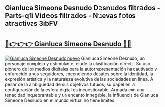 ## Gianluca Simeone Desnudo D𝚎sn𝚞dos filtr𝚊dos - Parts-q1i Vid𝚎os filtr𝚊dos - N𝚞evas f𝚘tos atr𝚊ctivas 3ibFV

# <h2><a href="http://mb26ln.tromn.icu/?c=Gianluca+Simeone+Desnudo">🔗👉👉👉 Gianluca Simeone Desnudo 🔗🔗</a></h2>

[![Gianluca Simeone Desnudo nuevo](https://i.imgur.com/pEAQMta.gif)](http://mb26ln.tromn.icu/?c=Gianluca+Simeone+Desnudo)
Gianluca Simeone Desnudo, un personaje complejo y estimulante, elude la clasificación directa. Su uso pionero de los medios digitales para la autorrepresentación ha cautivado y enfurecido a sus seguidores, encendiendo debates sobre la identidad, la expresión artística y la naturaleza evolutiva de las sociedades en línea. A pesar de la ambigüedad de sus objetivos futuros, su papel en la configuración de la esfera digital es incuestionable. Armada con una tenacidad inquebrantable y un encanto innegable, la influencia de Gianluca Simeone Desnudo en el mundo virtual no tiene límites.
